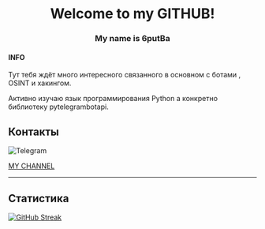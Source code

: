 <h1 align="center">Welcome to my GITHUB!</a> 
<h3 align="center">My name is 6putBa </a>

#### INFO 
Тут тебя ждёт много интересного связанного в основном с ботами , OSINT и хакингом.

Активно изучаю язык программирования Python а конкретно библиотеку  pytelegrambotapi.



## Контакты 

![Telegram](https://img.shields.io/badge/Telegram-2CA5E0?style=for-the-badge&logo=telegram&logoColor=white)

[MY CHANNEL](http://t.me/defgetstart)
____

## Статистика

[![GitHub Streak](http://github-readme-streak-stats.herokuapp.com?user=6putBa&theme=dark&hide_border=true&date_format=M%20j%5B%2C%20Y%5D&locale=ru)](https://git.io/streak-stats)
